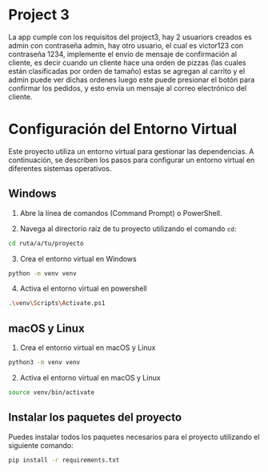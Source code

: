 # Project 3
La app cumple con los requisitos del project3, hay 2 usuariors creados es admin con contraseña admin, hay otro usuario, el cual es victor123 con contraseña 1234, implemente el envío de mensaje de confirmación al cliente, es decir cuando un cliente hace una orden de pizzas (las cuales están clasificadas por orden de tamaño) estas se agregan al carrito y el admin puede ver dichas ordenes luego este puede presionar el botón para confirmar los pedidos, y esto envía un mensaje al correo electrónico del cliente. 

# Configuración del Entorno Virtual

Este proyecto utiliza un entorno virtual para gestionar las dependencias. A continuación, se describen los pasos para configurar un entorno virtual en diferentes sistemas operativos.

## Windows

1. Abre la línea de comandos (Command Prompt) o PowerShell.

2. Navega al directorio raíz de tu proyecto utilizando el comando `cd`:
```bash
cd ruta/a/tu/proyecto
```
3. Crea el entorno virtual en Windows
```bash
python -m venv venv
```

4. Activa el entorno virtual en powershell
```bash
.\venv\Scripts\Activate.ps1
```

## macOS y Linux

1. Crea el entorno virtual en macOS y Linux
```bash
python3 -m venv venv
```
2. Activa el entorno virtual en macOS y Linux
```bash
source venv/bin/activate
```

## Instalar los paquetes del proyecto

Puedes instalar todos los paquetes necesarios para el proyecto utilizando el siguiente comando:

```bash
pip install -r requirements.txt
```
